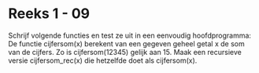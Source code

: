 # Reeks 1 - 09
Schrijf volgende functies en test ze uit in een eenvoudig hoofdprogramma:
De functie cijfersom(x) berekent van een gegeven geheel getal x de som van de cijfers. Zo is cijfersom(12345) gelijk aan 15.
Maak een recursieve versie cijfersom_rec(x) die hetzelfde doet als cijfersom(x).